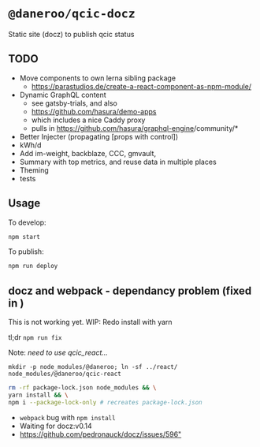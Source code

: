 # `@daneroo/qcic-docz`

Static site  (docz) to publish qcic status

## TODO

- Move components to own lerna sibling package
  - <https://parastudios.de/create-a-react-component-as-npm-module/>
- Dynamic GraphQL content
  - see gatsby-trials, and also
  - <https://github.com/hasura/demo-apps>
  - which includes a nice Caddy proxy
  - pulls in <https://github.com/hasura/graphql-engine>/community/*
- Better Injecter (propagating [props with control])
- kWh/d
- Add im-weight, backblaze, CCC, gmvault,
- Summary with top metrics, and reuse data in multiple places
- Theming
- tests

## Usage

To develop:

```bash
npm start
```

To publish:

```bash
npm run deploy
```

## docz and webpack - dependancy problem (fixed in )

This is not working yet.
WIP: Redo install with yarn

tl;dr  `npm run fix`  

Note: _need to use qcic_react..._

`mkdir -p node_modules/@daneroo; ln -sf ../react/ node_modules/@daneroo/qcic-react`

```bash
rm -rf package-lock.json node_modules && \
yarn install && \
npm i --package-lock-only # recreates package-lock.json
```

- `webpack` bug with `npm install`  
- Waiting for docz:v0.14
- <https://github.com/pedronauck/docz/issues/596">
